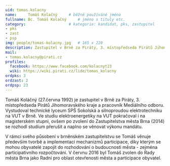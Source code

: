 ```yaml
---
uid: tomas.kolacny
name:     Tomáš Kolačný  	# běžně používáné jméno
fullname: Bc. Tomáš Kolačný  	# jméno s tituly etc.
category:                 	# kategorie: kandidat, pks, zastupitel
- pks
- zast
- psp
img: people/tomas-kolacny.jpg   # 165 x 220
description: Zastupitel v Brně za Piráty, 3. místopředseda Pirátů Jihomoravského kraje a pracovník Mediálního odboru       	# kratký popis, max 160 znaků
mail:
- tomas.kolacny@pirati.cz
profiles:
  facebook: https://www.facebook.com/kolacnyt23
  wiki: https://wiki.pirati.cz/lide/tomas_kolacny
ordpks: 3
ordzast: 2
ordpsp: 23
---
```


Tomáš Koláčný (27.června 1992) je zastupitel v Brně za Piráty, 3. místopředseda Pirátů Jihomoravského kraje a pracovník Mediálního odboru. Vystudoval technické lyceum SPŠ Sokolská a silnoproudou elektrotechniku na VUT v Brně. Ve studiu elektroenergetiky na VUT pokračoval i na magisterském stupni, ovšem po zvolení do Zastupitelstva města Brna (2014) se rozhodl studium přerušit a naplno se věnovat výkonu mandátu.

V rámci svého působení v brněnském zastupitelstvu se Tomáš věnuje především tvorbě a implementaci mechanizmů participace, díky kterým se mohou obyvatelé zapojit do rozhodování o budoucnosti města - zejména participativního rozpočtování. V červnu 2016 byl Tomáš zvolen do Rady města Brna jako Radní pro oblast otevřenosti města a participace obyvatel.
